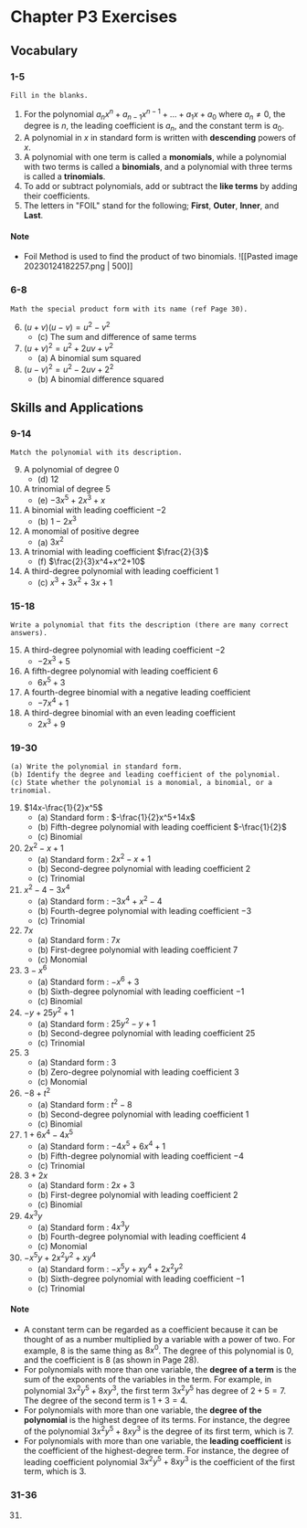 # Chapter P3 Exercises

## Vocabulary
### 1-5
	Fill in the blanks.
1. For the polynomial $a_{n}x^{n} + a_{n-1}x^{n-1}+\ldots+a_1x+a_0$ where $a_n\neq0$, the degree is $n$, the leading coefficient is $a_n$, and the constant term is $a_0$.
2. A polynomial in $x$ in standard form is written with **descending** powers of $x$.
3. A polynomial with one term is called a **monomials**, while a polynomial with two terms is called a **binomials**, and a polynomial with three terms is called a **trinomials**.
4. To add or subtract polynomials, add or subtract the **like terms** by adding their coefficients.
5. The letters in "FOIL" stand for the following; **First**, **Outer**, **Inner**, and **Last**.

#### Note
- Foil Method is used to find the product of two binomials. ![[Pasted image 20230124182257.png | 500]]

### 6-8
	Math the special product form with its name (ref Page 30).
6. $(u+v)(u-v)=u^2-v^2$
   - (c) The sum and difference of same terms
7. $(u+v)^2 = u^2+2uv+v^2$
   - (a) A binomial sum squared
8. $(u-v)^2 = u^2-2uv+2^2$
   - (b) A binomial difference squared

## Skills and Applications
### 9-14
	Match the polynomial with its description.
9. A polynomial of degree $0$
   - (d) $12$
10. A trinomial of degree $5$
    - (e) $-3x^5+2x^3+x$
11. A binomial with leading coefficient $-2$
    - (b) $1-2x^3$
12. A monomial of positive degree
    - (a) $3x^2$
13. A trinomial with leading coefficient $\frac{2}{3}$
    - (f) $\frac{2}{3}x^4+x^2+10$
14. A third-degree polynomial with leading coefficient $1$
    - (c) $x^3+3x^2+3x+1$

### 15-18
	Write a polynomial that fits the description (there are many correct answers).
15. A third-degree polynomial with leading coefficient $-2$
    - $-2x^3+5$
16. A fifth-degree polynomial with leading coefficient $6$
    - $6x^5+3$
17. A fourth-degree binomial with a negative leading coefficient
    - $-7x^4+1$
18. A third-degree binomial with an even leading coefficient
    - $2x^3+9$

### 19-30
	(a) Write the polynomial in standard form.
	(b) Identify the degree and leading coefficient of the polynomial.
	(c) State whether the polynomial is a monomial, a binomial, or a trinomial.
19. $14x-\frac{1}{2}x^5$
    - (a) Standard form : $-\frac{1}{2}x^5+14x$
    - (b) Fifth-degree polynomial with leading coefficient $-\frac{1}{2}$
    - (c) Binomial
20. $2x^2-x+1$
    - (a) Standard form : $2x^2-x+1$
    - (b) Second-degree polynomial with leading coefficient $2$
    - (c) Trinomial
21. $x^2-4-3x^4$
    - (a) Standard form : $-3x^4+x^2-4$
    - (b) Fourth-degree polynomial with leading coefficient $-3$
    - (c) Trinomial
22. $7x$
    - (a) Standard form : $7x$
    - (b) First-degree polynomial with leading coefficient $7$
    - (c) Monomial
23. $3-x^6$
    - (a) Standard form : $-x^6+3$
    - (b) Sixth-degree polynomial with leading coefficient $-1$
    - (c) Binomial
24. $-y+25y^2+1$
    - (a) Standard form : $25y^2 -y +1$
    - (b) Second-degree polynomial with leading coefficient $25$
    - (c) Trinomial
25. $3$
    - (a) Standard form : $3$
    - (b) Zero-degree polynomial with leading coefficient $3$
    - (c) Monomial
26. $-8+t^2$
    - (a) Standard form : $t^2-8$
    - (b) Second-degree polynomial with leading coefficient $1$
    - (c) Binomial
27. $1+6x^4-4x^5$
    - (a) Standard form : $-4x^5+6x^4+1$
    - (b) Fifth-degree polynomial with leading coefficient $-4$
    - (c) Trinomial
28. $3+2x$
    - (a) Standard form : $2x+3$
    - (b) First-degree polynomial with leading coefficient $2$
    - (c) Binomial
29. $4x^3y$
    - (a) Standard form : $4x^3y$
    - (b) Fourth-degree polynomial with leading coefficient $4$
    - (c) Monomial
30. $-x^5y+2x^2y^2+xy^4$
    - (a) Standard form : $-x^5y+xy^4+2x^2y^2$
    - (b) Sixth-degree polynomial with leading coefficient $-1$
    - (c) Trinomial

#### Note
- A constant term can be regarded as a coefficient because it can be thought of as a number multiplied by a variable with a power of two. For example, $8$ is the same thing as $8x^0$. The degree of this polynomial is $0$, and the coefficient is $8$ (as shown in Page 28).
- For polynomials with more than one variable, the **degree of a term** is the sum of the exponents of the variables in the term. For example, in polynomial $3x^2y^5+8xy^3$, the first term $3x^2y^5$ has degree of $2+5=7$. The degree of the second term is $1+3=4$.
- For polynomials with more than one variable, the **degree of the polynomial** is the highest degree of its terms. For instance, the degree of the polynomial $3x^2y^5+8xy^3$ is the degree of its first term, which is $7$.
- For polynomials with more than one variable, the **leading coefficient** is the coefficient of the highest-degree term. For instance, the degree of leading coefficient polynomial $3x^2y^5+8xy^3$ is the coefficient of the first term, which is $3$.

### 31-36
31. 